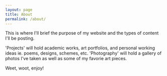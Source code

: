 ```yaml
---
layout: page
title: About
permalink: /about/
---
```


This is where I'll brief the purpose of my website and the types of content I'll be posting. 

'Projects' will hold academic works, art portfolios, and personal working ideas ie. poems, designs, schemes, etc. 'Photography' will hold a gallery of photos I've taken as well as some of my favorie art pieces. 

Weet, woot, enjoy!


[jekyll-organization]: https://github.com/jekyll
